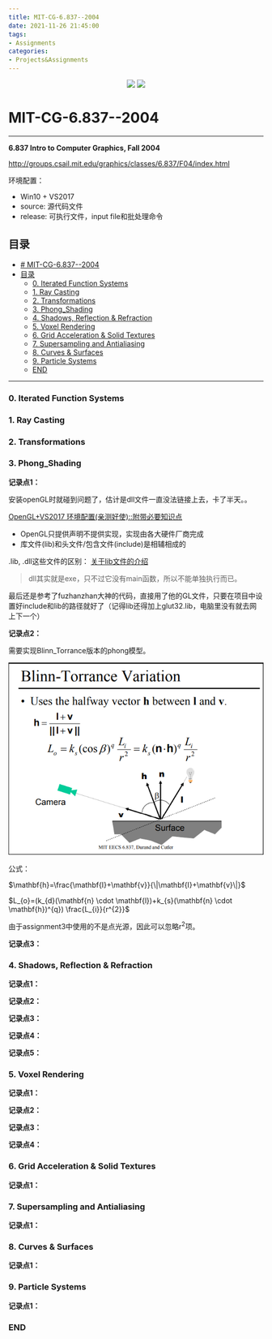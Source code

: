 ```yaml
---
title: MIT-CG-6.837--2004
date: 2021-11-26 21:45:00
tags:
- Assignments
categories:
- Projects&Assignments
---
```


<p align='center'>
<a href="https://github.com/satoshiSchubert" target="_blank"><img src="https://img.shields.io/badge/Github-@SatoshiNg-f3e1e1.svg?style=flat-square&logo=GitHub"></a>
<img src='https://img.shields.io/badge/style-Chinese-c45a65.svg?style=flat-square' />

# MIT-CG-6.837--2004
---
**6.837 Intro to Computer Graphics, Fall 2004**

http://groups.csail.mit.edu/graphics/classes/6.837/F04/index.html 

环境配置：

- Win10 + VS2017
- source: 源代码文件
- release: 可执行文件，input file和批处理命令

## 目录
<!-- TOC -->

- [# MIT-CG-6.837--2004](#-mit-cg-6837--2004)
- [目录](#目录)
  - [0. Iterated Function Systems](#0-iterated-function-systems)
  - [1. Ray Casting](#1-ray-casting)
  - [2. Transformations](#2-transformations)
  - [3. Phong_Shading](#3-phong_shading)
  - [4. Shadows, Reflection & Refraction](#4-shadows-reflection--refraction)
  - [5. Voxel Rendering](#5-voxel-rendering)
  - [6. Grid Acceleration & Solid Textures](#6-grid-acceleration--solid-textures)
  - [7. Supersampling and Antialiasing](#7-supersampling-and-antialiasing)
  - [8. Curves & Surfaces](#8-curves--surfaces)
  - [9. Particle Systems](#9-particle-systems)
  - [END](#end)

<!-- /TOC -->
---
### 0. Iterated Function Systems



### 1. Ray Casting




### 2. Transformations



### 3. Phong_Shading

**记录点1：**

安装openGL时就碰到问题了，估计是dll文件一直没法链接上去，卡了半天。。

[OpenGL+VS2017 环境配置(亲测好使)::附带必要知识点](https://blog.csdn.net/AvatarForTest/article/details/79199807?spm=1001.2101.3001.6650.2&utm_medium=distribute.pc_relevant.none-task-blog-2%7Edefault%7ECTRLIST%7Edefault-2.no_search_link&depth_1-utm_source=distribute.pc_relevant.none-task-blog-2%7Edefault%7ECTRLIST%7Edefault-2.no_search_link)

- OpenGL只提供声明不提供实现，实现由各大硬件厂商完成
- 库文件(lib)和头文件/包含文件(include)是相辅相成的

.lib, .dll这些文件的区别：
[关于lib文件的介绍](https://blog.csdn.net/m0_37876745/article/details/78323848?utm_medium=distribute.pc_relevant.none-task-blog-2~default~baidujs_baidulandingword~default-0.no_search_link&spm=1001.2101.3001.4242.1)

>dll其实就是exe，只不过它没有main函数，所以不能单独执行而已。

最后还是参考了fuzhanzhan大神的代码，直接用了他的GL文件，只要在项目中设置好include和lib的路径就好了（记得lib还得加上glut32.lib，电脑里没有就去网上下一个）

**记录点2：**

需要实现Blinn_Torrance版本的phong模型。

![](../pics/blinntorrance.png)

公式：

$\mathbf{h}=\frac{\mathbf{I}+\mathbf{v}}{\|\mathbf{I}+\mathbf{v}\|}$

$L_{o}=(k_{d}(\mathbf{n} \cdot \mathbf{l})+k_{s}(\mathbf{n} \cdot \mathbf{h})^{q}) \frac{L_{i}}{r^{2}}$

由于assignment3中使用的不是点光源，因此可以忽略r<sup>2</sup>项。

**记录点3：**



### 4. Shadows, Reflection & Refraction

**记录点1：**



**记录点2：**


**记录点3：**


**记录点4：**



**记录点5：**




### 5. Voxel Rendering

**记录点1：**



**记录点2：**


**记录点3：**



**记录点4：**




### 6. Grid Acceleration & Solid Textures

**记录点1：**




### 7. Supersampling and Antialiasing

**记录点1：**




### 8. Curves & Surfaces

**记录点1：**




### 9. Particle Systems

**记录点1：**



### END
